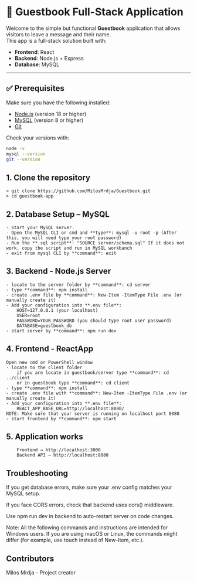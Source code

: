 # 📖 Guestbook Full-Stack Application

Welcome to the simple but functional **Guestbook** application that allows visitors to leave a message and their name.  
This app is a full-stack solution built with:

- **Frontend**: React
- **Backend**: Node.js + Express
- **Database**: MySQL

---

## ✅ Prerequisites

Make sure you have the following installed:

- [Node.js](https://nodejs.org/) (version 18 or higher)
- [MySQL](https://dev.mysql.com/) (version 8 or higher)
- [Git](https://git-scm.com/)

Check your versions with:

```bash
node -v
mysql --version
git --version
```

## 1. Clone the repository

```
> git clone https://github.com/MilosMrdja/Guestbook.git
> cd guestbook-app
```

## 2. Database Setup – MySQL

```
- Start your MySQL server.
- Open the MySQL CLI or cmd and **type**: mysql -u root -p (After this, you will need type your root password)
- Run the **.sql script**: "SOURCE server/schema.sql" If it does not work, copy the script and run in MySQL workbanch
- exit from mysql CLI by **command**: exit
```


## 3. Backend - Node.js Server
```
- locate to the server folder by **command**: cd server
- type **command**: npm install
- create .env file by **command**: New-Item -ItemType File .env (or manually create it)
- Add your configuration into **.env file**:
    HOST=127.0.0.1 (your localhost)
    USER=root
    PASSWORD=YOUR_PASSWORD (you should type root user password)
    DATABASE=guestbook_db
- start server by **command**: npm run dev
```


## 4. Frontend - ReactApp
```
Open new cmd or PowerShell window
- locate to the client folder
    if you are locate in guestbook/server type **command**: cd ../client
    or in guestbook type **command**: cd client
- type **command**: npm install
- create .env file with **command**: New-Item -ItemType File .env (or manually create it)
- Add your configuration into **.env file**:
    REACT_APP_BASE_URL=http://localhost:8080/
NOTE: Make sure that your server is running on localhost port 8080
- start frontend by **command**: npm start
```


## 5. Application works
```
    Frontend → http://localhost:3000
    Backend API → http://localhost:8080
```

## Troubleshooting

If you get database errors, make sure your .env config matches your MySQL setup.

If you face CORS errors, check that backend uses cors() middleware.

Use npm run dev in backend to auto-restart server on code changes.

Note: All the following commands and instructions are intended for Windows users.
If you are using macOS or Linux, the commands might differ (for example, use touch instead of New-Item, etc.).

## Contributors

Milos Mrdja – Project creator
